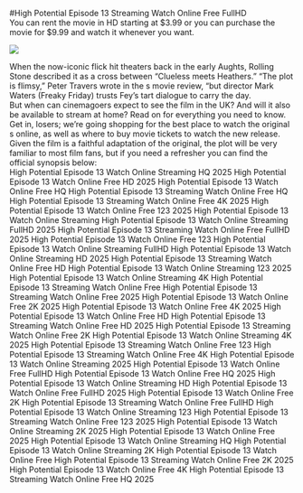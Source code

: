 #High Potential Episode 13 Streaming Watch Online Free FullHD  
You can rent the movie in HD starting at $3.99 or you can purchase the movie for $9.99 and watch it whenever you want.  
  
[![](https://i.imgur.com/qSNzIqt.png)](https://movie.rssnews.media/iyWSWIJQV.php)  
  
When the now-iconic flick hit theaters back in the early Aughts, Rolling Stone described it as a cross between “Clueless meets Heathers.” “The plot is flimsy,” Peter Travers wrote in the s movie review, “but director Mark Waters (Freaky Friday) trusts Fey’s tart dialogue to carry the day.  
But when can cinemagoers expect to see the film in the UK? And will it also be available to stream at home? Read on for everything you need to know.  
Get in, losers; we’re going shopping for the best place to watch the original s online, as well as where to buy movie tickets to watch the new release.  
Given the film is a faithful adaptation of the original, the plot will be very familiar to most film fans, but if you need a refresher you can find the official synopsis below:  
High Potential Episode 13 Watch Online Streaming HQ 2025
High Potential Episode 13 Watch Online Free HD 2025
High Potential Episode 13 Watch Online Free HQ
High Potential Episode 13 Streaming Watch Online Free HQ
High Potential Episode 13 Streaming Watch Online Free 4K 2025
High Potential Episode 13 Watch Online Free 123 2025
High Potential Episode 13 Watch Online Streaming
High Potential Episode 13 Watch Online Streaming FullHD 2025
High Potential Episode 13 Streaming Watch Online Free FullHD 2025
High Potential Episode 13 Watch Online Free 123
High Potential Episode 13 Watch Online Streaming FullHD
High Potential Episode 13 Watch Online Streaming HD 2025
High Potential Episode 13 Streaming Watch Online Free HD
High Potential Episode 13 Watch Online Streaming 123 2025
High Potential Episode 13 Watch Online Streaming 4K
High Potential Episode 13 Streaming Watch Online Free
High Potential Episode 13 Streaming Watch Online Free 2025
High Potential Episode 13 Watch Online Free 2K 2025
High Potential Episode 13 Watch Online Free 4K 2025
High Potential Episode 13 Watch Online Free HD
High Potential Episode 13 Streaming Watch Online Free HD 2025
High Potential Episode 13 Streaming Watch Online Free 2K
High Potential Episode 13 Watch Online Streaming 4K 2025
High Potential Episode 13 Streaming Watch Online Free 123
High Potential Episode 13 Streaming Watch Online Free 4K
High Potential Episode 13 Watch Online Streaming 2025
High Potential Episode 13 Watch Online Free FullHD
High Potential Episode 13 Watch Online Free HQ 2025
High Potential Episode 13 Watch Online Streaming HD
High Potential Episode 13 Watch Online Free FullHD 2025
High Potential Episode 13 Watch Online Free 2K
High Potential Episode 13 Streaming Watch Online Free FullHD
High Potential Episode 13 Watch Online Streaming 123
High Potential Episode 13 Streaming Watch Online Free 123 2025
High Potential Episode 13 Watch Online Streaming 2K 2025
High Potential Episode 13 Watch Online Free 2025
High Potential Episode 13 Watch Online Streaming HQ
High Potential Episode 13 Watch Online Streaming 2K
High Potential Episode 13 Watch Online Free
High Potential Episode 13 Streaming Watch Online Free 2K 2025
High Potential Episode 13 Watch Online Free 4K
High Potential Episode 13 Streaming Watch Online Free HQ 2025